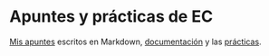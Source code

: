 # Apuntes y prácticas de EC

[Mis apuntes](./apuntes.md) escritos en Markdown,
[documentación](./apuntesProfesor) y las [prácticas](./laboratorio).
